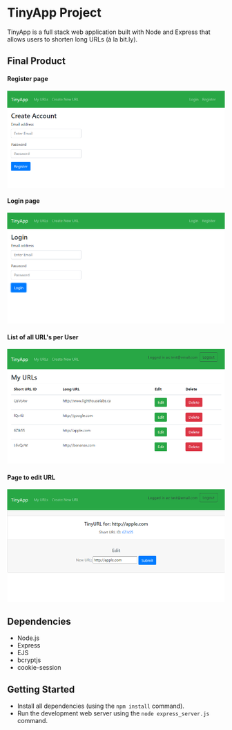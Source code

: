 # TinyApp Project

TinyApp is a full stack web application built with Node and Express that allows users to shorten long URLs (à la bit.ly).

## Final Product

#### Register page
!["Register page"](https://github.com/Diana1888/tinyapp/blob/master/docs/registration.png?raw=true)
#### Login page
!["Login page"](https://github.com/Diana1888/tinyapp/blob/master/docs/login.png?raw=true)
#### List of all URL's per User
!["List of all URL's per User"](https://github.com/Diana1888/tinyapp/blob/master/docs/urls_page.png?raw=true)
#### Page to edit URL
!["Page to edit URL"](https://github.com/Diana1888/tinyapp/blob/master/docs/edit.png?raw=true)

## Dependencies

- Node.js
- Express
- EJS
- bcryptjs
- cookie-session

## Getting Started

- Install all dependencies (using the `npm install` command).
- Run the development web server using the `node express_server.js` command.